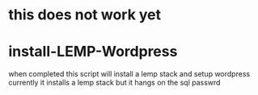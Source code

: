 <h1>this does not work yet</h1>

# install-LEMP-Wordpress
when completed this script will install a lemp stack and setup wordpress
currently it installs a lemp stack but it hangs on the sql passwrd
